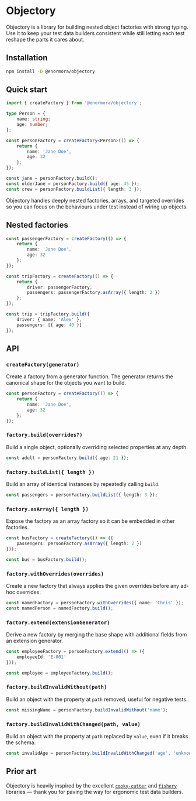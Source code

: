# Objectory

Objectory is a library for building nested object factories with strong typing. Use it to keep your test data builders consistent while still letting each test reshape the parts it cares about.

## Installation

```bash
npm install -D @enormora/objectory
```

## Quick start

```ts
import { createFactory } from '@enormora/objectory';

type Person = {
    name: string;
    age: number;
};

const personFactory = createFactory<Person>(() => {
    return {
        name: 'Jane Doe',
        age: 32
    };
});

const jane = personFactory.build();
const olderJane = personFactory.build({ age: 45 });
const crew = personFactory.buildList({ length: 3 });
```

Objectory handles deeply nested factories, arrays, and targeted overrides so you can focus on the behaviours under test instead of wiring up objects.

## Nested factories

```ts
const passengerFactory = createFactory(() => {
    return {
        name: 'Jane Doe',
        age: 32
    };
});

const tripFactory = createFactory(() => {
    return {
        driver: passengerFactory,
        passengers: passengerFactory.asArray({ length: 2 })
    };
});

const trip = tripFactory.build({
    driver: { name: 'Alex' },
    passengers: [{ age: 40 }]
});
```

## API

### `createFactory(generator)`

Create a factory from a generator function. The generator returns the canonical shape for the objects you want to build.

```ts
const personFactory = createFactory(() => {
    return {
        name: 'Jane Doe',
        age: 32
    };
});
```

### `factory.build(overrides?)`

Build a single object, optionally overriding selected properties at any depth.

```ts
const adult = personFactory.build({ age: 21 });
```

### `factory.buildList({ length })`

Build an array of identical instances by repeatedly calling `build`.

```ts
const passengers = personFactory.buildList({ length: 3 });
```

### `factory.asArray({ length })`

Expose the factory as an array factory so it can be embedded in other factories.

```ts
const busFactory = createFactory(() => ({
    passengers: personFactory.asArray({ length: 2 })
}));

const bus = busFactory.build();
```

### `factory.withOverrides(overrides)`

Create a new factory that always applies the given overrides before any ad-hoc overrides.

```ts
const namedFactory = personFactory.withOverrides({ name: 'Chris' });
const namedPerson = namedFactory.build();
```

### `factory.extend(extensionGenerator)`

Derive a new factory by merging the base shape with additional fields from an extension generator.

```ts
const employeeFactory = personFactory.extend(() => ({
    employeeId: 'E-001'
}));

const employee = employeeFactory.build();
```

### `factory.buildInvalidWithout(path)`

Build an object with the property at `path` removed, useful for negative tests.

```ts
const missingName = personFactory.buildInvalidWithout('name');
```

### `factory.buildInvalidWithChanged(path, value)`

Build an object with the property at `path` replaced by `value`, even if it breaks the schema.

```ts
const invalidAge = personFactory.buildInvalidWithChanged('age', 'unknown');
```

## Prior art

Objectory is heavily inspired by the excellent [`cooky-cutter`](https://github.com/skovy/cooky-cutter) and [`fishery`](https://github.com/thoughtbot/fishery) libraries — thank you for paving the way for ergonomic test data builders.
